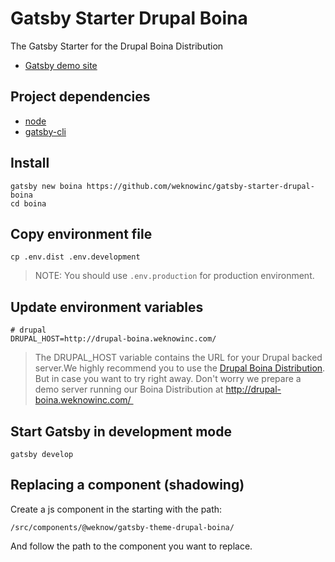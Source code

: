 # Gatsby Starter Drupal Boina

The Gatsby Starter for the Drupal Boina Distribution

- [Gatsby demo site](https://boina.netlify.com/)

## Project dependencies

- [node](https://nodejs.org/en/download/)
- [gatsby-cli](https://www.gatsbyjs.org/tutorial/part-zero/#install-gatsby-cli)

## Install

```shell
gatsby new boina https://github.com/weknowinc/gatsby-starter-drupal-boina
cd boina
```

## Copy environment file

```shell
cp .env.dist .env.development
```

> NOTE: You should use `.env.production` for production environment.

## Update environment variables

 ```shell
# drupal
DRUPAL_HOST=http://drupal-boina.weknowinc.com/
```

> The DRUPAL_HOST variable contains the URL for your Drupal backed server.We highly recommend you to use the [Drupal Boina Distribution](https://github.com/weknowinc/drupal-boina). But in case you want to try right away. Don't worry we prepare a demo server running our Boina Distribution at http://drupal-boina.weknowinc.com/ 


## Start Gatsby in development mode

```shell
gatsby develop
```

## Replacing a component (shadowing)

Create a js component in the starting with the path:

```shell
/src/components/@weknow/gatsby-theme-drupal-boina/
```

And follow the path to the component you want to replace.
